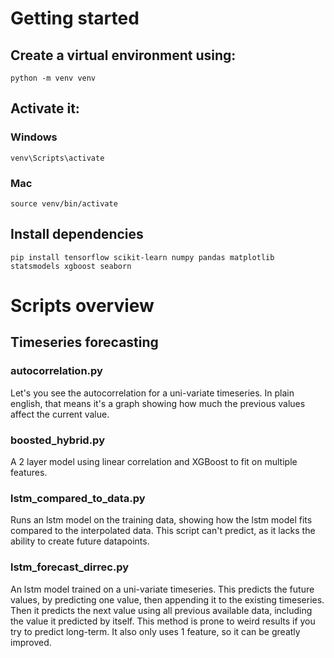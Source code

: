 # Getting started

## Create a virtual environment using:
```
python -m venv venv
```

## Activate it:
### Windows
```
venv\Scripts\activate
```
### Mac
```
source venv/bin/activate
```

## Install dependencies
```
pip install tensorflow scikit-learn numpy pandas matplotlib statsmodels xgboost seaborn
```

# Scripts overview

## Timeseries forecasting

### autocorrelation.py
Let's you see the autocorrelation for a uni-variate timeseries.
In plain english, that means it's a graph showing how much the previous values affect the current value.

### boosted_hybrid.py
A 2 layer model using linear correlation and XGBoost to fit on multiple features.

### lstm_compared_to_data.py
Runs an lstm model on the training data, showing how the lstm model fits compared to the interpolated data.
This script can't predict, as it lacks the ability to create future datapoints.

### lstm_forecast_dirrec.py
An lstm model trained on a uni-variate timeseries.
This predicts the future values, by predicting one value, then appending it to the existing timeseries.
Then it predicts the next value using all previous available data, including the value it predicted by itself.
This method is prone to weird results if you try to predict long-term.
It also only uses 1 feature, so it can be greatly improved.
